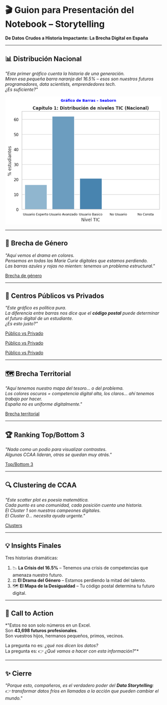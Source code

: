 # 🎬 Guion para Presentación del Notebook – Storytelling  
**De Datos Crudos a Historia Impactante: La Brecha Digital en España**

---

## 📊 Distribución Nacional
*"Este primer gráfico cuenta la historia de una generación.  
Miren esa pequeña barra naranja del 16.5% – esos son nuestros futuros programadores, data scientists, emprendedores tech.  
¿Es suficiente?"*

![Distribución nacional](../images/graficos_storytelling/grafico_1_distribucion_nacional.png)

---

## 🚻 Brecha de Género
*"Aquí vemos el drama en colores.  
Pensemos en todas las *Marie Curie digitales* que estamos perdiendo.  
Las barras azules y rojas no mienten: tenemos un problema estructural."*

[Brecha de género](../images/graficos_storytelling/grafico_2_brecha_genero.png)

---

## 🏫 Centros Públicos vs Privados
*"Este gráfico es política pura.  
La diferencia entre barras nos dice que el **código postal** puede determinar el futuro digital de un estudiante.  
¿Es esto justo?"*

[Público vs Privado](../images/graficos_storytelling/grafico_3_publico_privado.png)

[Público vs Privado](../images/graficos_storytelling/grafico_3a_publico_privado_ccaa.png)

[Público vs Privado](../images/graficos_storytelling/grafico_3b_publico_privado_ccaa.png)

---

## 🗺️ Brecha Territorial
*"Aquí tenemos nuestro mapa del tesoro… o del problema.  
Los colores oscuros = competencia digital alta, los claros… ahí tenemos trabajo por hacer.  
España no es uniforme digitalmente."*

[Brecha territorial](../images/graficos_storytelling/grafico_4_territorial.png)

---

## 🏆 Ranking Top/Bottom 3
*"Nada como un podio para visualizar contrastes.  
Algunas CCAA lideran, otras se quedan muy atrás."*

[Top/Bottom 3](../images/graficos_storytelling/grafico_5_ranking.png)

---

## 🔍 Clustering de CCAA
*"Este scatter plot es poesía matemática.  
Cada punto es una comunidad, cada posición cuenta una historia.  
El Cluster 1 son nuestros campeones digitales.  
El Cluster 0… necesita ayuda urgente."*

[Clusters](../images/graficos_storytelling/grafico_6_cluster_heatmap.png)

---

## 💡 Insights Finales
Tres historias dramáticas:
1. 📉 **La Crisis del 16.5%** – Tenemos una crisis de competencias que amenaza nuestro futuro.  
2. ⚖️ **El Drama del Género** – Estamos perdiendo la mitad del talento.  
3. 🗺️ **El Mapa de la Desigualdad** – Tu código postal determina tu futuro digital.  

---

## 🎯 Call to Action
*"Estos no son solo números en un Excel.  
Son **43,698 futuros profesionales**.  
Son vuestros hijos, hermanos pequeños, primos, vecinos.  

La pregunta no es: *¿qué nos dicen los datos?*  
La pregunta es: 👉 *¿Qué vamos a hacer con esta información?*"*

---

## ✨ Cierre
*"Porque esto, compañeros, es el verdadero poder del **Data Storytelling**:  
👉 transformar datos fríos en llamadas a la acción que pueden cambiar el mundo."*
